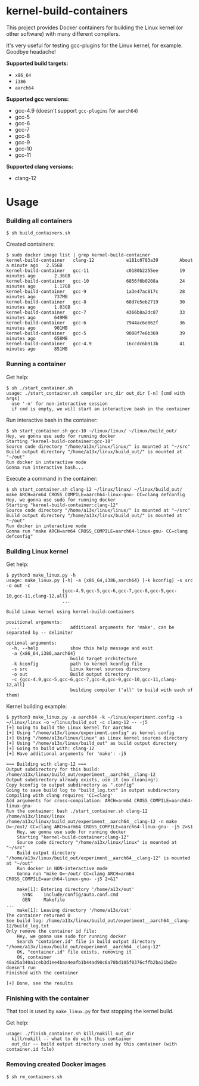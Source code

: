 # kernel-build-containers

This project provides Docker containers for building the Linux kernel (or other software) with many different compilers.

It's very useful for testing gcc-plugins for the Linux kernel, for example. Goodbye headache!

__Supported build targets:__
 - `x86_64`
 - `i386`
 - `aarch64`

__Supported gcc versions:__
 - gcc-4.9 (doesn't support `gcc-plugins` for `aarch64`)
 - gcc-5
 - gcc-6
 - gcc-7
 - gcc-8
 - gcc-9
 - gcc-10
 - gcc-11

__Supported clang versions:__
 - clang-12

# Usage

### Building all containers

```console
$ sh build_containers.sh
```

Created containers:

```console
$ sudo docker image list | grep kernel-build-container
kernel-build-container   clang-12            e181c0783a39        About a minute ago   2.55GB
kernel-build-container   gcc-11              c0180b2255ee        19 minutes ago       2.36GB
kernel-build-container   gcc-10              6856f6b0208a        24 minutes ago       1.17GB
kernel-build-container   gcc-9               1a3e47ac817c        28 minutes ago       737MB
kernel-build-container   gcc-8               68d7e5eb2719        30 minutes ago       1.03GB
kernel-build-container   gcc-7               4366b8a2dc87        33 minutes ago       649MB
kernel-build-container   gcc-6               7944ac6e862f        36 minutes ago       901MB
kernel-build-container   gcc-5               9008f7e6b369        39 minutes ago       658MB
kernel-build-container   gcc-4.9             16ccdc6b913b        41 minutes ago       851MB
```

### Running a container

Get help:

```console
$ sh ./start_container.sh
usage: ./start_container.sh compiler src_dir out_dir [-n] [cmd with args]
  use '-n' for non-interactive session
  if cmd is empty, we will start an interactive bash in the container
```

Run interactive bash in the container:

```console
$ sh start_container.sh gcc-10 ~/linux/linux/ ~/linux/build_out/
Hey, we gonna use sudo for running docker
Starting "kernel-build-container:gcc-10"
Source code directory "/home/a13x/linux/linux/" is mounted at "~/src"
Build output directory "/home/a13x/linux/build_out/" is mounted at "~/out"
Run docker in interactive mode
Gonna run interactive bash...
```

Execute a command in the container:

```console
$ sh start_container.sh clang-12 ~/linux/linux/ ~/linux/build_out/ make ARCH=arm64 CROSS_COMPILE=aarch64-linux-gnu- CC=clang defconfig
Hey, we gonna use sudo for running docker
Starting "kernel-build-container:clang-12"
Source code directory "/home/a13x/linux/linux/" is mounted at "~/src"
Build output directory "/home/a13x/linux/build_out/" is mounted at "~/out"
Run docker in interactive mode
Gonna run "make ARCH=arm64 CROSS_COMPILE=aarch64-linux-gnu- CC=clang defconfig"
```

### Building Linux kernel

Get help:

```console
$ python3 make_linux.py -h
usage: make_linux.py [-h] -a {x86_64,i386,aarch64} [-k kconfig] -s src -o out -c
                     {gcc-4.9,gcc-5,gcc-6,gcc-7,gcc-8,gcc-9,gcc-10,gcc-11,clang-12,all}
                     ...

Build Linux kernel using kernel-build-containers

positional arguments:
  ...                   additional arguments for 'make', can be separated by -- delimiter

optional arguments:
  -h, --help            show this help message and exit
  -a {x86_64,i386,aarch64}
                        build target architecture
  -k kconfig            path to kernel kconfig file
  -s src                Linux kernel sources directory
  -o out                Build output directory
  -c {gcc-4.9,gcc-5,gcc-6,gcc-7,gcc-8,gcc-9,gcc-10,gcc-11,clang-12,all}
                        building compiler ('all' to build with each of them)
```

Kernel building example:

```console
$ python3 make_linux.py -a aarch64 -k ~/linux/experiment.config -s ~/linux/linux -o ~/linux/build_out -c clang-12 -- -j5
[+] Going to build the Linux kernel for aarch64
[+] Using "/home/a13x/linux/experiment.config" as kernel config
[+] Using "/home/a13x/linux/linux" as Linux kernel sources directory
[+] Using "/home/a13x/linux/build_out" as build output directory
[+] Going to build with: clang-12
[+] Have additional arguments for 'make': -j5

=== Building with clang-12 ===
Output subdirectory for this build: /home/a13x/linux/build_out/experiment__aarch64__clang-12
Output subdirectory already exists, use it (no cleaning!)
Copy kconfig to output subdirectory as ".config"
Going to save build log to "build_log.txt" in output subdirectory
Compiling with clang requires 'CC=clang'
Add arguments for cross-compilation: ARCH=arm64 CROSS_COMPILE=aarch64-linux-gnu-
Run the container: bash ./start_container.sh clang-12 /home/a13x/linux/linux /home/a13x/linux/build_out/experiment__aarch64__clang-12 -n make O=~/out/ CC=clang ARCH=arm64 CROSS_COMPILE=aarch64-linux-gnu- -j5 2>&1
    Hey, we gonna use sudo for running docker
    Starting "kernel-build-container:clang-12"
    Source code directory "/home/a13x/linux/linux" is mounted at "~/src"
    Build output directory "/home/a13x/linux/build_out/experiment__aarch64__clang-12" is mounted at "~/out"
    Run docker in NON-interactive mode
    Gonna run "make O=~/out/ CC=clang ARCH=arm64 CROSS_COMPILE=aarch64-linux-gnu- -j5 2>&1"
    
    make[1]: Entering directory '/home/a13x/out'
      SYNC    include/config/auto.conf.cmd
      GEN     Makefile
...
    make[1]: Leaving directory '/home/a13x/out'
The container returned 0
See build log: /home/a13x/linux/build_out/experiment__aarch64__clang-12/build_log.txt
Only remove the container id file:
    Hey, we gonna use sudo for running docker
    Search "container.id" file in build output directory "/home/a13x/linux/build_out/experiment__aarch64__clang-12"
    OK, "container.id" file exists, removing it
    OK, container 48a25a340a1ceb3d1ee4baa4eafb1b44ad98c6a70bd105f0376cffb2ba21bd2e doesn't run
Finished with the container

[+] Done, see the results
```

### Finishing with the container

That tool is used by `make_linux.py` for fast stopping the kernel build.

Get help:

```console
usage: ./finish_container.sh kill/nokill out_dir
  kill/nokill -- what to do with this container
  out_dir -- build output directory used by this container (with container.id file)
```

### Removing created Docker images

```console
$ sh rm_containers.sh
```


